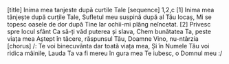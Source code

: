 [title] Inima mea tanjeste după curtile Tale
[sequence] 1,2,c
[1]
Inima mea tânjește după curțile Tale,
Sufletul meu suspină după al Tău locaș,
Mi se topesc oasele de dor după Tine
Iar ochii-mi plâng neîncetat.
[2]
Privesc spre locul sfânt
Ca să-ți văd puterea și slava,
Chem bunătatea Ta, peste viața mea
Aștept în tăcere, răspunsul Tău, Doamne
Vino, nu-ntârzia
[chorus]
/: Te voi binecuvânta dar toată viața mea,
Și în Numele Tău voi ridica mâinile,
Lauda Ta va fi mereu în gura mea
Te iubesc, o Domnul meu :/

